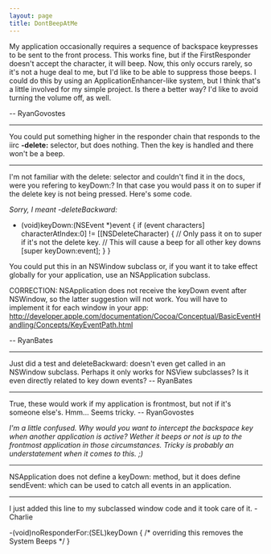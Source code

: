 ```yaml
---
layout: page
title: DontBeepAtMe
---
```


My application occasionally requires a sequence of backspace keypresses to be sent to the front process. This works fine, but if the FirstResponder doesn't accept the character, it will beep. Now, this only occurs rarely, so it's not a huge deal to me, but I'd like to be able to suppress those beeps. I could do this by using an ApplicationEnhancer-like system, but I think that's a little involved for my simple project. Is there a better way? I'd like to avoid turning the volume off, as well.

-- RyanGovostes

----

You could put something higher in the responder chain that responds to the iirc **-delete:** selector, but does nothing. Then the key is handled and there won't be a beep.

----

I'm not familiar with the     delete: selector and couldn't find it in the docs, were you refering to     keyDown:? In that case you would pass it on to     super if the delete key is not being pressed. Here's some code.

*Sorry, I meant -deleteBackward:*

    
- (void)keyDown:(NSEvent *)event
{
	if (event characters] characterAtIndex:0] != [[NSDeleteCharacter) {
		// Only pass it on to super if it's not the delete key.
		// This will cause a beep for all other key downs
		[super keyDown:event];
	}
}


You could put this in an NSWindow subclass or, if you want it to take effect globally for your application, use an NSApplication subclass.

CORRECTION: NSApplication does not receive the keyDown event after NSWindow, so the latter suggestion will not work. You will have to implement it for each window in your app: http://developer.apple.com/documentation/Cocoa/Conceptual/BasicEventHandling/Concepts/KeyEventPath.html

-- RyanBates

----

Just did a test and     deleteBackward: doesn't even get called in an NSWindow subclass. Perhaps it only works for NSView subclasses? Is it even directly related to key down events? -- RyanBates

----

True, these would work if my application is frontmost, but not if it's someone else's. Hmm... Seems tricky. -- RyanGovostes

*I'm a little confused. Why would you want to intercept the backspace key when another application is active? Wether it beeps or not is up to the frontmost application in those circumstances. Tricky is probably an understatement when it comes to this. ;)*

----

NSApplication does not define a     keyDown: method, but it does define     sendEvent: which can be used to catch all events in an application.

----
I just added this line to my subclassed window code and it took care of it. - Charlie

    
-(void)noResponderFor:(SEL)keyDown { /* overriding this removes the System Beeps */ }

